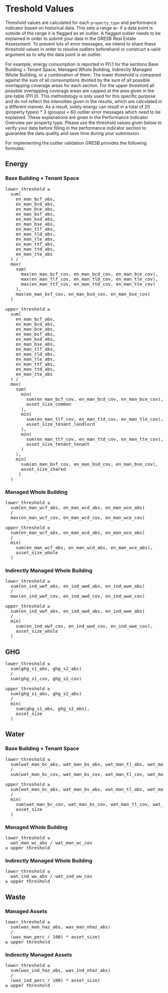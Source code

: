 # Treshold Values
Threshold values are calculated for each `property_type` and performance indicator based on historical data. This sets a range w- if a data point is outside of the range it is flagged as an outlier. A flagged outlier needs to be explained in order to submit your data in the GRESB Real Estate Assessment. To prevent lots of error messages, we intend to share these threshold values in order to resolve outliers beforehand or construct a valid argument as to why the data point is an outlier.

For example, energy consumption is reported in PI1.1 for the sections Base Building + Tenant Space, Managed Whole Building, Indirectly Managed Whole Building, or a combination of them. The lower threshold is compared against the sum of all consumptions divided by the sum of all possible overlapping coverage areas for each section. For the upper threshold all possible overlapping coverage areas are capped at the area given in the pre-table (PI1.0). This methodology is only used for this specific purpose and do not reflect the intensities given in the results, which are calculated in a different manner. As a result, solely energy can result in a total of 20 (property types) * 3 (groups) = 60 outlier error messages which need to be explained. These explanations are given in the Performance Indicator Overview per property type. Please use the threshold values given below to verify your data before filling in the performance indicator section to guarantee the data quality and save time during your submission.

For implementing the outlier validation GRESB provides the following formulas:

## Energy

### Base Building + Tenant Space

<pre class="regular-pre">
lower_threshold &le;
  sum(
    en_man_bcf_abs,
    en_man_bcd_abs,
    en_man_bce_abs,
    en_man_bsf_abs,
    en_man_bsd_abs,
    en_man_bse_abs,
    en_man_tlf_abs,
    en_man_tld_abs,
    en_man_tle_abs,
    en_man_ttf_abs,
    en_man_ttd_abs,
    en_man_tte_abs
  ) /
  max(
    sum(
      max(en_man_bcf_cov, en_man_bcd_cov, en_man_bce_cov),
      max(en_man_tlf_cov, en_man_tld_cov, en_man_tle_cov),
      max(en_man_ttf_cov, en_man_ttd_cov, en_man_tte_cov)
    ),
    max(en_man_bsf_cov, en_man_bsd_cov, en_man_bse_cov)
  )

upper_threshold &ge;
  sum(
    en_man_bcf_abs,
    en_man_bcd_abs,
    en_man_bce_abs,
    en_man_bsf_abs,
    en_man_bsd_abs,
    en_man_bse_abs,
    en_man_tlf_abs,
    en_man_tld_abs,
    en_man_tle_abs,
    en_man_ttf_abs,
    en_man_ttd_abs,
    en_man_tte_abs
  ) /
  max(
    sum(
      min(
        sum(en_man_bcf_cov, en_man_bcd_cov, en_man_bce_cov),
        asset_size_common
      ),
      min(
        sum(en_man_tlf_cov, en_man_tld_cov, en_man_tle_cov),
        asset_size_tenant_landlord
      ),
      min(
        sum(en_man_ttf_cov, en_man_ttd_cov, en_man_tte_cov),
        asset_size_tenant_tenant
      )
    ),
    min(
      sum(en_man_bsf_cov, en_man_bsd_cov, en_man_bse_cov),
      asset_size_shared
     )
  )
</pre>

### Managed Whole Building

<pre class="regular-pre">
lower_threshold &le;
  sum(en_man_wcf_abs, en_man_wcd_abs, en_man_wce_abs)
  /
  max(en_man_wcf_cov, en_man_wcd_cov, en_man_wce_cov)

upper_threshold &ge;
  sum(en_man_wcf_abs, en_man_wcd_abs, en_man_wce_abs)
  /
  min(
    sum(en_man_wcf_abs, en_man_wcd_abs, en_man_wce_abs),
    asset_size_whole
  )
</pre>

### Indirectly Managed Whole Building

<pre class="regular-pre">
lower_threshold &le;
  sum(en_ind_wwf_abs, en_ind_wwd_abs, en_ind_wwe_abs)
  /
  max(en_ind_wwf_cov, en_ind_wwd_cov, en_ind_wwe_cov)

upper_threshold &ge;
  sum(en_ind_wwf_abs, en_ind_wwd_abs, en_ind_wwe_abs)
  /
  min(
    sum(en_ind_wwf_cov, en_ind_wwd_cov, en_ind_wwe_cov),
    asset_size_whole
  )
</pre>

## GHG

<pre class="regular-pre">
lower_threshold &le;
  sum(ghg_s1_abs, ghg_s2_abs)
  /
  sum(ghg_s1_cov, ghg_s2_cov)

upper_threshold &ge;
  sum(ghg_s1_abs, ghg_s2_abs)
  /
  min(
    sum(ghg_s1_abs, ghg_s2_abs),
    asset_size
  )
</pre>

## Water

### Base Building + Tenant Space

<pre class="regular-pre">
lower_threshold &le;
  sum(wat_man_bc_abs, wat_man_bs_abs, wat_man_tl_abs, wat_man_tt_abs)
  /
  sum(wat_man_bc_cov, wat_man_bs_cov, wat_man_tl_cov, wat_man_tt_cov)

upper_threshold &ge;
  sum(wat_man_bc_abs, wat_man_bs_abs, wat_man_tl_abs, wat_man_tt_abs)
  /
  min(
    sum(wat_man_bc_cov, wat_man_bs_cov, wat_man_tl_cov, wat_man_tt_cov),
    asset_size
  )
</pre>

### Managed Whole Building

<pre class="regular-pre">
lower_threshold &le;
  wat_man_wc_abs / wat_man_wc_cov
&ge; upper_threshold
</pre>

### Indirectly Managed Whole Building

<pre class="regular-pre">
lower_threshold &le;
  wat_ind_ww_abs / wat_ind_ww_cov
&ge; upper_threshold
</pre>

## Waste

### Managed Assets

<pre class="regular-pre">
lower_threshold &le;
  sum(was_man_haz_abs, was_man_nhaz_abs)
  /
  (was_man_perc / 100) * asset_size)
&ge; upper_threshold
</pre>

### Indirectly Managed Assets

<pre class="regular-pre">
lower_threshold &le;
  sum(was_ind_haz_abs, was_ind_nhaz_abs)
  /
  (was_ind_perc / 100) * asset_size)
&ge; upper_threshold
</pre>

